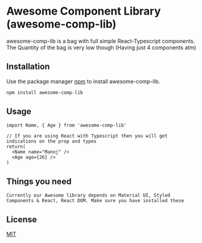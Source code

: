 # Awesome Component Library (awesome-comp-lib)

awesome-comp-lib is a bag with full simple React-Typescript components. The Quantity of the bag is very low though (Having just 4 components atm)

## Installation

Use the package manager [npm](https://www.npmjs.com/) to install awesome-comp-lib.

```bash
npm install awesome-comp-lib
```

## Usage

```
import Name, { Age } from 'awesome-comp-lib'

// If you are using React with Typescript then you will get indications on the prop and types
return(
  <Name name="Manoj" />
  <Age age={26} />
)
```
## Things you need

```
Currently our Awesome library depends on Material UI, Styled Components & React, React DOM. Make sure you have installed these

```
## License
[MIT](https://choosealicense.com/licenses/mit/)
